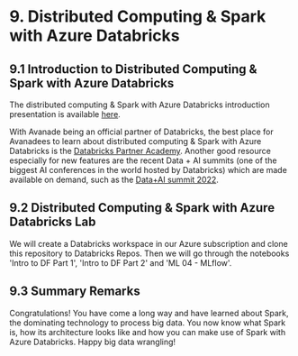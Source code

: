 # 9. Distributed Computing & Spark with Azure Databricks

## 9.1 Introduction to Distributed Computing & Spark with Azure Databricks
The distributed computing & Spark with Azure Databricks introduction presentation is available [here](https://github.com/sebastianbirk/datascience-bootcamp/blob/main/content/09_distributed_computing_%26_spark_with_azure_databricks/09_distributed_computing_%26_spark_with_azure_databricks.pptx).

With Avanade being an official partner of Databricks, the best place for Avanadees to learn about distributed computing & Spark with Azure Databricks is the [Databricks Partner Academy](https://partner-academy.databricks.com/learn).
Another good resource especially for new features are the recent Data + AI summits (one of the biggest AI conferences in the world hosted by Databricks) which are made available on demand, such as the [Data+AI summit 2022](https://databricks.com/de/dataaisummit/).

## 9.2 Distributed Computing & Spark with Azure Databricks Lab

We will create a Databricks workspace in our Azure subscription and clone this repository to Databricks Repos. Then we will go through the notebooks 'Intro to DF Part 1', 'Intro to DF Part 2' and 'ML 04 - MLflow'.

## 9.3 Summary Remarks

Congratulations! You have come a long way and have learned about Spark, the dominating technology to process big data. You now know what Spark is, how its architecture looks like and how you can make use of Spark with Azure Databricks. Happy big data wrangling!
